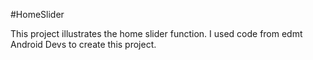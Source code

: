 #HomeSlider

This project illustrates the home slider function. I used code from edmt Android Devs to create this project.
